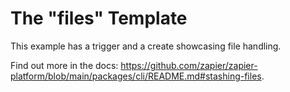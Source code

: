 # The "files" Template

This example has a trigger and a create showcasing file handling.

Find out more in the docs: https://github.com/zapier/zapier-platform/blob/main/packages/cli/README.md#stashing-files.
